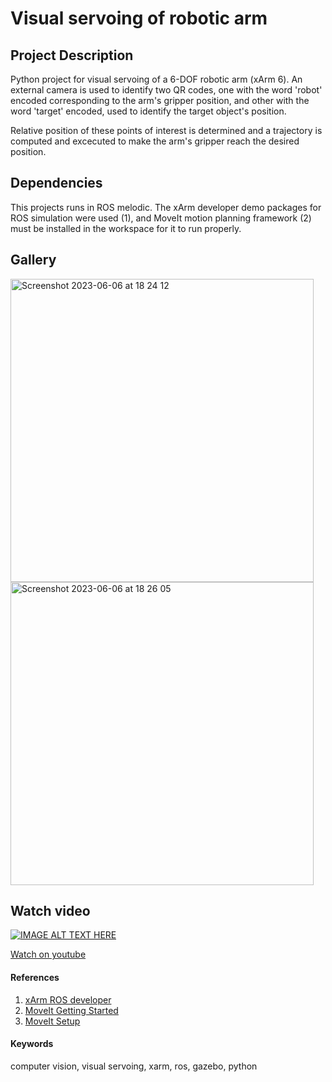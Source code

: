 # Visual servoing of robotic arm
## Project Description
Python project for visual servoing of a 6-DOF robotic arm (xArm 6). An external camera is used to identify two QR codes, one with the word 'robot' encoded corresponding to the arm's gripper position, and other with the word 'target' encoded, used to identify the target object's position.

Relative position of these points of interest is determined and a trajectory is computed and excecuted to make the arm's gripper reach the desired position.

## Dependencies
This projects runs in ROS melodic. The xArm developer demo packages for ROS simulation were used (1), and MoveIt motion planning framework (2) must be installed in the workspace for it to run properly.

## Gallery
<img width="485" alt="Screenshot 2023-06-06 at 18 24 12" src="https://github.com/edgarcancinoe/xarm6_visual_servoing/assets/59784477/b9707baa-741d-4d1d-a557-420fe10f1a29">
<img width="485" alt="Screenshot 2023-06-06 at 18 26 05" src="https://github.com/edgarcancinoe/xarm6_visual_servoing/assets/59784477/54cd2a18-03af-4af1-9a6b-201438e156a4">

## Watch video
[![IMAGE ALT TEXT HERE](https://img.youtube.com/vi/yTxkO5lXrIg/0.jpg)](https://youtu.be/yTxkO5lXrIg)

[Watch on youtube](https://youtu.be/yTxkO5lXrIg)

#### References
1. [xArm ROS developer](https://github.com/xArm-Developer/xarm_ros)
2. [MoveIt Getting Started](http://docs.ros.org/en/melodic/api/moveit_tutorials/html/doc/getting_started/getting_started.html)
3. [MoveIt Setup](http://docs.ros.org/en/melodic/api/moveit_tutorials/html/index.html)

#### Keywords
computer vision, visual servoing, xarm, ros, gazebo, python

